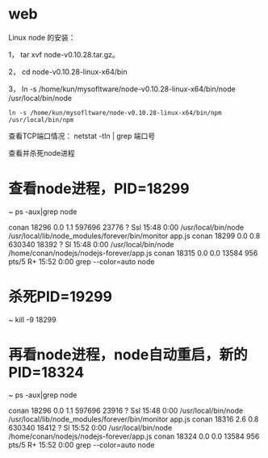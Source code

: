 web
===

Linux node 的安装：

1， tar xvf node-v0.10.28.tar.gz。

2， cd node-v0.10.28-linux-x64/bin

3， ln -s /home/kun/mysofltware/node-v0.10.28-linux-x64/bin/node /usr/local/bin/node

    ln -s /home/kun/mysofltware/node-v0.10.28-linux-x64/bin/npm /usr/local/bin/npm
    
    

查看TCP端口情况：
netstat -tln | grep 端口号


查看并杀死node进程

# 查看node进程，PID=18299  
~ ps -aux|grep node

conan    18296  0.0  1.1 597696 23776 ?        Ssl  15:48   0:00 /usr/local/bin/node /usr/local/lib/node_modules/forever/bin/monitor app.js
conan    18299  0.0  0.8 630340 18392 ?        Sl   15:48   0:00 /usr/local/bin/node /home/conan/nodejs/nodejs-forever/app.js
conan    18315  0.0  0.0  13584   956 pts/5    R+   15:52   0:00 grep --color=auto node

# 杀死PID=19299
~ kill -9 18299

# 再看node进程，node自动重启，新的PID=18324  
~ ps -aux|grep node

conan    18296  0.0  1.1 597696 23916 ?        Ssl  15:48   0:00 /usr/local/bin/node /usr/local/lib/node_modules/forever/bin/monitor app.js
conan    18316  2.6  0.8 630340 18412 ?        Sl   15:52   0:00 /usr/local/bin/node /home/conan/nodejs/nodejs-forever/app.js
conan    18324  0.0  0.0  13584   956 pts/5    R+   15:52   0:00 grep --color=auto node
